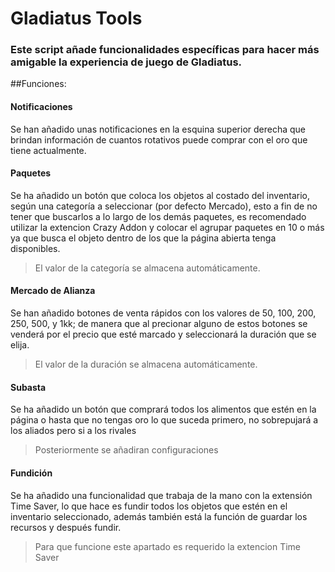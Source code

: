 # Gladiatus Tools
### Este script añade funcionalidades específicas para hacer más amigable la experiencia de juego de Gladiatus.

##Funciones:
#### Notificaciones
Se han añadido unas notificaciones en la esquina superior derecha que brindan información de cuantos rotativos puede comprar con el oro que tiene actualmente.

#### Paquetes
Se ha añadido un botón que coloca los objetos al costado del inventario, según una categoría a seleccionar (por defecto Mercado), esto a fin de no tener que buscarlos a lo largo de los demás paquetes, es recomendado utilizar la extencion Crazy Addon y colocar el agrupar paquetes en 10 o más ya que busca el objeto dentro de los que la página abierta tenga disponibles.
> El valor de la categoría se almacena automáticamente.

#### Mercado de Alianza
Se han añadido botones de venta rápidos con los valores de 50, 100, 200, 250, 500, y 1kk; de manera que al precionar alguno de estos botones se venderá por el precio que esté marcado y seleccionará la duración que se elija.
> El valor de la duración se almacena automáticamente.

#### Subasta
Se ha añadido un botón que comprará todos los alimentos que estén en la página o hasta que no tengas oro lo que suceda primero, no sobrepujará a los aliados pero si a los rivales
> Posteriormente se añadiran configuraciones

#### Fundición
Se ha añadido una funcionalidad que trabaja de la mano con la extensión Time Saver, lo que hace es fundir todos los objetos que estén en el inventario seleccionado, además también está la función de guardar los recursos y después fundir.
> Para que funcione este apartado es requerido la extencion Time Saver
